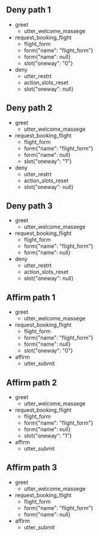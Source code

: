 <!-- ## time path -->
<!-- * greet -->
<!--   - utter_greet -->
<!--   - utter_wh_person -->

<!-- ## inform -->
<!-- * inform_person{"person":"Vlad Maraev"} -->
<!--   - utter_inform -->
<!--   - utter_yn_correct -->
  
<!-- ## incorrect -->
<!-- * deny -->
<!--   - slot{"person": null} -->
<!--   - utter_wh_person -->


## Deny path 1
* greet
  - utter_welcome_massege
* request_booking_flight
  - flight_form
  - form{"name": "flight_form"}
  - form{"name": null}
  - slot{"oneway": "0"}
* deny
  - utter_restrt
  - action_slots_reset
  - slot{"oneway": null}

## Deny path 2
* greet
  - utter_welcome_massege
* request_booking_flight
  - flight_form
  - form{"name": "flight_form"}
  - form{"name": null}
  - slot{"oneway": "1"}
* deny
  - utter_restrt
  - action_slots_reset
  - slot{"oneway": null}


## Deny path 3
* greet
  - utter_welcome_massege
* request_booking_flight
  - flight_form
  - form{"name": "flight_form"}
  - form{"name": null}
* deny
  - utter_restrt
  - action_slots_reset
  - slot{"oneway": null}

## Affirm path 1
* greet
  - utter_welcome_massege
* request_booking_flight
  - flight_form
  - form{"name": "flight_form"}
  - form{"name": null}
  - slot{"oneway": "0"}
* affirm
  - utter_submit

## Affirm path 2
* greet
  - utter_welcome_massege
* request_booking_flight
  - flight_form
  - form{"name": "flight_form"}
  - form{"name": null}
  - slot{"oneway": "1"}
* affirm
  - utter_submit

## Affirm path 3
* greet
  - utter_welcome_massege
* request_booking_flight
  - flight_form
  - form{"name": "flight_form"}
  - form{"name": null}
* affirm
  - utter_submit